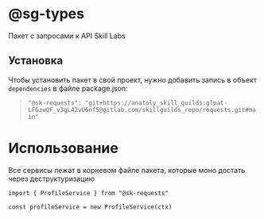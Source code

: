 # @sg-types

Пакет с запросами к API Skill Labs

## Установка
Чтобы установить пакет в свой проект, нужно добавить запись в объект `dependencies` в файле package.json: 

> ```"@sk-requests": "git+https://anatoly_skill_guilds:glpat-LFGzwQF_v3gL42vU6nf5@gitlab.com/skillguilds_repo/requests.git#main"```

# Использование
Все сервисы лежат в корневом файле пакета, которые моно достать через деструктуризацию

 ```
 import { ProfileService } from "@sk-requests"
 
 const profileService = new ProfileService(ctx)

```
